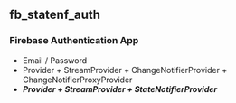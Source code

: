 ## fb_statenf_auth

### Firebase Authentication App
- Email / Password
- Provider + StreamProvider + ChangeNotifierProvider + ChangeNotifierProxyProvider
- ***Provider + StreamProvider + StateNotifierProvider***
